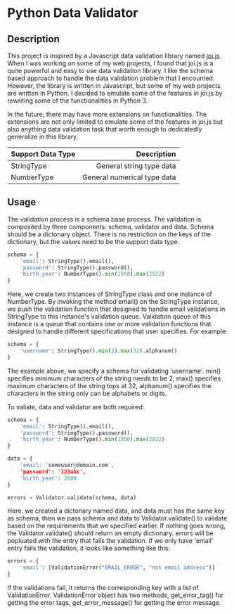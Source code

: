 # Python Data Validator

## Description
This project is inspired by a Javascript data validation library named [joi.js](https://joi.dev/). When I was working on some of my web projects, I found that joi.js is a quite powerful and easy to use data validation library. I like the schema based approach to handle the data validation problem that I encounted. However, the library is written in Javascript, but some of my web projects are written in Python. I decided to emulate some of the features in joi.js by rewriting some of the functionalities in Python 3. 

In the future, there may have more extensions on functionalities. The extensions are not only limited to emulate some of the features in joi.js but also anything data validation task that worth enough to dedicatedly generalize in this library.


| Support Data Type | Description                  |
|-------------------|-----------------------------:|
| StringType        |     General string type data |
| NumberType        |  General numerical type data |     



## Usage
The validation process is a schema base process. The validation is composited by three components: schema, validator and data. Schema should be a dictonary object. There is no restriction on the keys of the dictionary, but the values need to be the support data type. 

```python
schema = {
    'email': StringType().email(),
    'password': StringType().password(),
    'birth_year': NumberType().min(1950).max(2022)
}
```

Here, we create two instances of StringType class and one instance of NumberType. By invoking the method email() on the StringType instance, we push the validation function that designed to handle email validations in StringType to this instance's validation queue. Validation queue of this instance is a queue that contains one or more validation functions that designed to handle different specifications that user specifies. For example:
```python
schema = {
    'username': StringType().min(2).max(32).alphanum()
}
```
The example above, we specify a schema for validating 'username'. min() specifies minimum characters of the string needs to be 2, max() specifies maximum characters of the string tops at 32, alphanum() specifies the characters in the string only can be alphabets or digits.

To valiate, data and validator are both required:

```python
schema = {
    'email': StringType().email(),
    'password': StringType().password(),
    'birth_year': NumberType().min(1950).max(2022)
}

data = {
    'email: 'someuser@domain.com',
    'password': '123abc',
    'birth_year': 2000
}

errors = Validator.validate(schema, data)
```

Here, we created a dictonary named data, and data must has the same key as schema, then we pass schema and data to Validator.validate() to validate based on the requirements that we specified earlier. If nothing goes wrong, the Validator.validate() should return an empty dictionary. errors will be popluated with the entry that fails the validation. If we only have 'email' entry fails the validation, it looks like something like this:

```python
errors = {
    'email': [ValidationError("EMAIL_ERROR", "not email address")]
}
```

If the validations fail, it returns the corresponding key with a list of ValidationError. ValidationError object has two methods, get_error_tag() for getting the error tags, get_error_message() for getting the error message.


